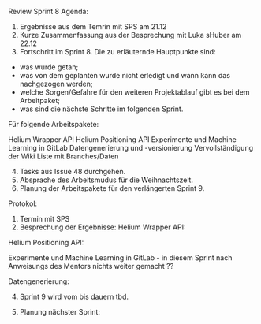 Review Sprint 8
Agenda:

1. Ergebnisse aus dem Temrin mit SPS am 21.12
2. Kurze Zusammenfassung aus der Besprechung mit Luka sHuber am 22.12
3. Fortschritt im Sprint 8. Die zu erläuternde Hauptpunkte sind:
- was wurde getan;
- was von dem geplanten wurde nicht erledigt und wann kann das nachgezogen werden;
- welche Sorgen/Gefahre für den weiteren Projektablauf gibt es bei dem Arbeitpaket;
- was sind die nächste Schritte im folgenden Sprint.

Für folgende Arbeitspakete:

Helium Wrapper API
Helium Positioning API
Experimente und Machine Learning in GitLab
Datengenerierung und -versionierung
Vervollständigung der Wiki Liste mit Branches/Daten

4. Tasks aus Issue 48 durchgehen.
5. Absprache des Arbeitsmudus für die Weihnachtszeit.
6. Planung der Arbeitspakete für den verlängerten Sprint 9.

Protokol:
1. Termin mit SPS
3. Besprechung der Ergebnisse:
Helium Wrapper API:


Helium Positioning API:


Experimente und Machine Learning in GitLab - in diesem Sprint nach Anweisungs des Mentors nichts weiter gemacht ??


Datengenerierung:

4. Sprint 9 wird vom bis dauern tbd.

5. Planung nächster Sprint:
